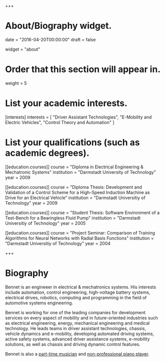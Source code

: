 +++
# About/Biography widget.

date = "2016-04-20T00:00:00"
draft = false

widget = "about"

# Order that this section will appear in.
weight = 5

# List your academic interests.
[interests]
  interests = [
    "Driver Assistant Technologies",
    "E-Mobility and Electric Vehicles",
    "Control Theory and Automation"
  ]

# List your qualifications (such as academic degrees).
[[education.courses]]
  course = "Diploma in Electrical Engineering & Mechatronic Systems"
  institution = "Darmstadt University of Technology"
  year = 2009

[[education.courses]]
  course = "Diploma Thesis: Development and Validation of a Control Scheme for a High-Speed Induction Machine as Drive for an Electrical Vehicle"
  institution = "Darmstadt Universitiy of Technology"
  year = 2009

[[education.courses]]
  course = "Student Thesis: Software Environment of a Test-Bench for a Bearingless Fluid Pump"
  institution = "Darmstadt Universitiy of Technology"
  year = 2005

[[education.courses]]
  course = "Project Seminar: Comparison of Training Algorithms for Neural Networks with Radial Basis Functions"
  institution = "Darmstadt Universitiy of Technology"
  year = 2004


+++

# Biography

Bennet is an engineeer in electrical & mechatronics systems. His interests include automation, control engineering, high-voltage battery systems, electrical drives, robotics, computing and programming in the field of automotive systems engineering. 

Bennet is working for one of the leading companies for development services on every aspect of mobility and in future-oriented industries such as electrical engineering, energy, mechanical engineering and medical technology. He leads teams in driver assistant technologies, chassis, vehicle dynamics and e-mobility, developing automated driving systems, active safety systems, advanced driver assistance systems, e-mobility solutions, as well as chassis and driving dynamic control features. 

Bennet is also a <a href="#music">part-time musician</a> and <a href="#music">non-professional piano player</a>.
